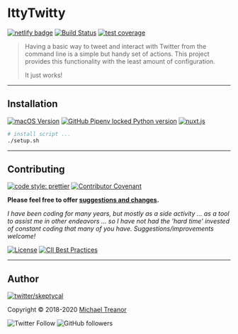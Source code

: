 # IttyTwitty

[![netlify badge](https://api.netlify.com/api/v1/badges/416b8ca3-82db-470f-9adf-a6d06264ca75/deploy-status)](https://app.netlify.com/sites/mystifying-keller-ab5658/deploys) [![Build Status](https://travis-ci.com/skeptycal/.dotfiles.svg?branch=dev)](https://travis-ci.com/skeptycal/.dotfiles) [![test coverage](https://img.shields.io/badge/test_coverage-100%25-6600CC.svg?logo=Coveralls&color=3F5767)](https://coveralls.io)

> Having a basic way to tweet and interact with Twitter from the command line is a simple but handy set of actions. This project provides this functionality with the least amount of configuration.
>
> It just works!

---

## Installation

[![macOS Version](https://img.shields.io/badge/macOS-10.16%20Big%20Sur-orange?logo=apple)](https://www.apple.com) [![GitHub Pipenv locked Python version](https://img.shields.io/badge/Python-3.8-yellow?color=3776AB&logo=python&logoColor=yellow)](https://www.python.org/) [![nuxt.js](https://img.shields.io/badge/nuxt.js-2.10.2-35495e?logo=nuxt.js)](https://nuxtjs.org/)

```sh
# install script ...
./setup.sh
```

---

## Contributing

[![code style: prettier](https://img.shields.io/badge/code_style-prettier-ff69b4.svg?logo=prettier)](https://github.com/prettier/prettier) [![Contributor Covenant](https://img.shields.io/badge/Contributor%20Covenant-v1.4%20adopted-ff69b4.svg)](CODE_OF_CONDUCT.md)

**Please feel free to offer [suggestions and changes](https://github.com/skeptycal/dotfiles/issues).**

_I have been coding for many years, but mostly as a side activity ... as a tool to assist me in other endeavors ... so I have not had the 'hard time' invested of constant coding that many of you have. Suggestions/improvements
welcome!_

[![License](https://img.shields.io/badge/License-MIT-darkblue)](https://skeptycal.mit-license.org/1976/) [![CII Best Practices](https://bestpractices.coreinfrastructure.org/projects/3454/badge)](https://bestpractices.coreinfrastructure.org/projects/3454)

---

## Author

[![twitter/skeptycal](https://s.gravatar.com/avatar/b939916e40df04f870b03e0b5cff4807?s=80)](http://twitter.com/skeptycal 'Follow @skeptycal on Twitter')

Copyright © 2018-2020 [Michael Treanor](https:/skeptycal.github.com)

![Twitter Follow](https://img.shields.io/twitter/follow/skeptycal.svg?style=social) ![GitHub followers](https://img.shields.io/github/followers/skeptycal.svg?label=GitHub&style=social)

[michael treanor]: (https://www.skeptycal.com)
[mathias bynens]: (https://mathiasbynens.be/)
